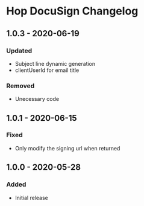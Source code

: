 # Hop DocuSign Changelog

## 1.0.3 - 2020-06-19
### Updated
- Subject line dynamic generation
- clientUserId for email title
### Removed
- Unecessary code

## 1.0.1 - 2020-06-15
### Fixed
- Only modify the signing url when returned

## 1.0.0 - 2020-05-28
### Added
- Initial release